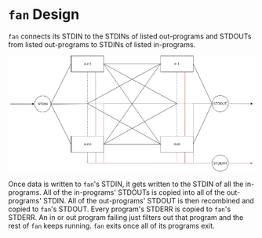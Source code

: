 # `fan` Design

`fan` connects its STDIN to the STDINs of listed out-programs and STDOUTs from
listed out-programs to STDINs of listed in-programs.

![Diagram](fan.png)

Once data is written to `fan`'s STDIN, it gets written to the STDIN of all the
in-programs. All of the in-programs' STDOUTs is copied into all of the
out-programs' STDIN. All of the out-programs' STDOUT is then recombined and
copied to `fan`'s STDOUT. Every program's STDERR is copied to `fan`'s STDERR.
An in or out program failing just filters out that program and the rest of `fan`
keeps running. `fan` exits once all of its programs exit.
